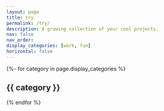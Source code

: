 ```yaml
---
layout: page
title: try
permalink: /try/
description: A growing collection of your cool projects.
nav: false
nav_order:
display_categories: [work, fun]
horizontal: false
---
```


<!-- pages/projects.md -->
<div class="projects">
  <!-- Display categorized projects -->
  {%- for category in page.display_categories %}
  <h2 class="category">{{ category }}</h2>
  {% endfor %}

